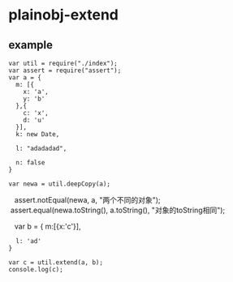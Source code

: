 # plainobj-extend


## example
    var util = require("./index");
    var assert = require("assert");
    var a = {
      m: [{
        x: 'a',
        y: 'b'
      },{
        c: 'x',
        d: 'u'
      }],
      k: new Date,

      l: "adadadad",

      n: false 
    }

    var newa = util.deepCopy(a);
    assert.notEqual(newa, a, "两个不同的对象");
    assert.equal(newa.toString(), a.toString(), "对象的toString相同");
    
    var b = {
      m:[{x:'c'}],
      
      l: 'ad'
    }
    
    var c = util.extend(a, b);
    console.log(c);
